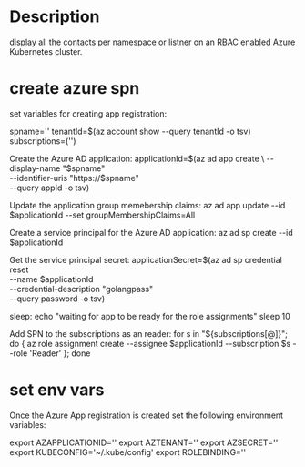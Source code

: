 # Description
display all the contacts per namespace or listner on an RBAC enabled Azure Kubernetes cluster.


# create azure spn
set variables for creating app registration:

spname='<name-spn>'
tenantId=$(az account show --query tenantId -o tsv)
subscriptions=('<subscription-id>')

Create the Azure AD application:
applicationId=$(az ad app create \
    --display-name "$spname" \
    --identifier-uris "https://$spname" \
    --query appId -o tsv)

Update the application group memebership claims:
az ad app update --id $applicationId --set groupMembershipClaims=All

Create a service principal for the Azure AD application:
az ad sp create --id $applicationId

Get the service principal secret:
applicationSecret=$(az ad sp credential reset \
    --name $applicationId \
    --credential-description "golangpass" \
    --query password -o tsv)

sleep:
echo "waiting for app to be ready for the role assignments"
sleep 10

Add SPN to the subscriptions as an reader:
for s in "${subscriptions[@]}"; do {
    az role assignment create --assignee $applicationId --subscription $s --role 'Reader'
}; done


# set env vars
Once the Azure App registration is created set the following environment variables:

export AZAPPLICATIONID='<spn-id>'
export AZTENANT='<azure-tenant-id>'
export AZSECRET='<spn-secret>'
export KUBECONFIG='~/.kube/config'
export ROLEBINDING='<name-of-rolebinding>'

